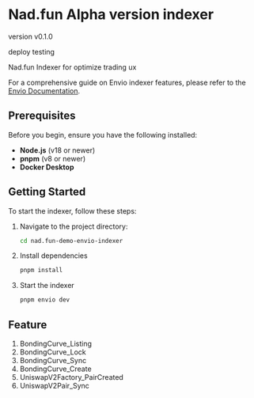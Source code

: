 # Nad.fun Alpha version indexer

version v0.1.0

deploy testing

Nad.fun Indexer for optimize trading ux

For a comprehensive guide on Envio indexer features, please refer to the [Envio Documentation](https://docs.envio.dev).

## Prerequisites

Before you begin, ensure you have the following installed:

- **Node.js** (v18 or newer)
- **pnpm** (v8 or newer)
- **Docker Desktop**

## Getting Started

To start the indexer, follow these steps:

1. Navigate to the project directory:
   ```sh
   cd nad.fun-demo-envio-indexer
   ```
2. Install dependencies
   ```sh
   pnpm install
   ```
3. Start the indexer
   ```sh
   pnpm envio dev
   ```

## Feature

1. BondingCurve_Listing
2. BondingCurve_Lock
3. BondingCurve_Sync
4. BondingCurve_Create
5. UniswapV2Factory_PairCreated
6. UniswapV2Pair_Sync